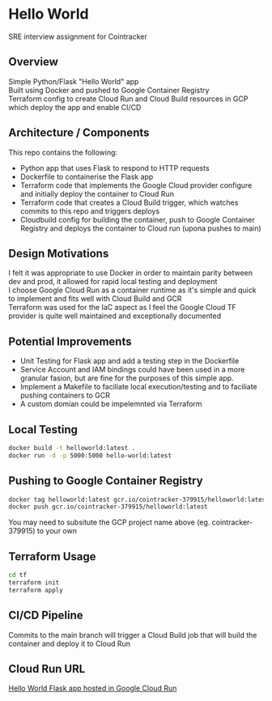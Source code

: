 # Hello World 

SRE interview assignment for Cointracker

## Overview

Simple Python/Flask "Hello World" app <br />
Built using Docker and pushed to Google Container Registry<br />
Terraform config to create Cloud Run and Cloud Build resources in GCP which deploy the app and enable CI/CD<br />


## Architecture / Components 

This repo contains the following:

* Python app that uses Flask to respond to HTTP requests 
* Dockerfile to containerise the Flask app
* Terraform code that implements the Google Cloud provider configure and initially deploy the container to Cloud Run 
* Terraform code that creates a Cloud Build trigger, which watches commits to this repo and triggers deploys 
* Cloudbuild config for building the container, push to Google Container Registry and deploys the container to Cloud run (upona pushes to main)


## Design Motivations

I felt it was appropriate to use Docker in order to maintain parity between dev and prod, it allowed for rapid local testing and deployment <br />
I choose Google Cloud Run as a container runtime as it's simple and quick to implement and fits well with Cloud Build and GCR <br />
Terraform was used for the IaC aspect as I feel the Google Cloud TF provider is quite well maintained and exceptionally documented

## Potential Improvements
 
* Unit Testing for Flask app and add a testing step in the Dockerfile 
* Service Account and IAM bindings could have been used in a more granular fasion, but are fine for the purposes of this simple app.
* Implement a Makefile to faciliate local execution/testing and to faciliate pushing containers to GCR
* A custom domian could be impelemnted via Terraform


## Local Testing

```bash
docker build -t helloworld:latest . 
docker run -d -p 5000:5000 hello-world:latest
```

## Pushing to Google Container Registry

```bash
docker tag helloworld:latest gcr.io/cointracker-379915/helloworld:latest
docker push gcr.io/cointracker-379915/helloworld:latest
```

You may need to subsitute the GCP project name above (eg. cointracker-379915) to your own

## Terraform Usage

```bash
cd tf
terraform init
terraform apply
```


## CI/CD Pipeline

Commits to the main branch will trigger a Cloud Build job that will build the container and deploy it to Cloud Run


## Cloud Run URL
[Hello World Flask app hosted in Google Cloud Run](https://helloworld-h6kixuyrhq-uc.a.run.app)
